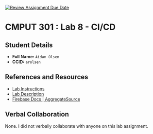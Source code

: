 [![Review Assignment Due Date](https://classroom.github.com/assets/deadline-readme-button-22041afd0340ce965d47ae6ef1cefeee28c7c493a6346c4f15d667ab976d596c.svg)](https://classroom.github.com/a/-su7eUNW)
# CMPUT 301 : Lab 8 - CI/CD

## Student Details

- **Full Name:** `Aidan Olsen`
- **CCID:** `arolsen`

## References and Resources

- [Lab Instructions](./lab-instructions.md)
- [Lab Description](./lab-description.md)
- [Firebase Docs | AggregateSource](https://firebase.google.com/docs/reference/android/com/google/firebase/firestore/AggregateSource)

## Verbal Collaboration

None. I did not verbally collaborate with anyone on this lab assignment.
